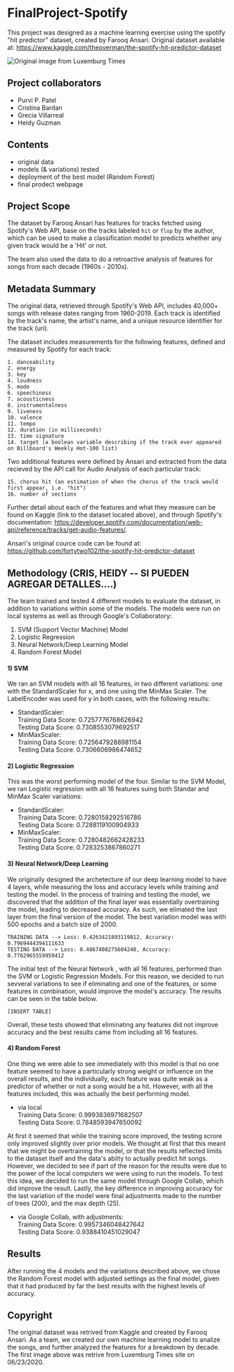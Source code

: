 # FinalProject-Spotify
This project was designed as a machine learning exercise using the spotify "hit predictor" dataset, created by Farooq Ansari.
Original dataset available at: https://www.kaggle.com/theoverman/the-spotify-hit-predictor-dataset

![Original image from Luxemburg Times](https://luwo-ldocs-prod.imgix.net/2017/12/11/2e0270cd-2d6b-4ca7-bbc4-b1b8e0f998a0.jpeg)
  
  
## Project collaborators
* Purvi P. Patel
* Cristina Bardan
* Grecia Villarreal
* Heidy Guzman
  
  
## Contents
* original data
* models (& variations) tested
* deployment of the best model (Random Forest)
* final prodect webpage
  
  
## Project Scope
The dataset by Farooq Ansari has features for tracks fetched using Spotify's Web API, base on the tracks labeled `hit` or `flop` by the author, which can be used to make a classification model to predicts whether any given track would be a 'Hit' or not. 

The team also used the data to do a retroactive analysis of features for songs from each decade (1960s - 2010s).


## Metadata Summary
The original data, retrieved through Spotify's Web API, includes 40,000+ songs with release dates ranging from 1960-2019. Each track is identified by the track's name, the artist's name, and a unique resource identifier for the track (uri).

The dataset includes measurements for the following features, defined and measured by Spotify for each track:
```
1. danceability
2. energy
3. key
4. loudness
5. mode
6. speechiness
7. acousticness
8. instrumentalness
9. liveness
10. valence
11. tempo
12. duration (in milliseconds)
13. time signature
14. target (a boolean variable describing if the track ever appeared on Billboard's Weekly Hot-100 list)
```

Two additional features were defined by Ansari and extracted from the data recieved by the API call for Audio Analysis of each particular track:
```
15. chorus hit (an estimation of when the chorus of the track would first appear, i.e. "hit")
16. number of sections
```

Further detail about each of the features and what they measure can be found on Kaggle (link to the dataset located above), and through Spotify's documentation: 
https://developer.spotify.com/documentation/web-api/reference/tracks/get-audio-features/.  

Ansari's original cource code can be found at: 
https://github.com/fortytwo102/the-spotify-hit-predictor-dataset
  
  
## Methodology (CRIS, HEIDY -- SI PUEDEN AGREGAR DETALLES....)
The team trained and tested 4 different models to evaluate the dataset, in addition to variations within some of the models.  The models were run on local systems as well as through Google's Collaboratory:
1. SVM (Support Vector Machine) Model
2. Logistic Regression
3. Neural Network/Deep Learning Model
4. Random Forest Model
  
#### 1) SVM
We ran an SVM models with all 16 features, in two different variations: one with the StandardScaler for x, and one using the MinMax Scaler.  The LabelEncoder was used for y in both cases, with the following results:

* StandardScaler:  
    Training Data Score: 0.7257776768626942  
    Testing Data Score: 0.7308553079692517  
* MinMaxScaler:  
    Training Data Score: 0.7256479288981154  
    Testing Data Score: 0.7306606986474652  
  
#### 2) Logistic Regression
This was the worst performing model of the four. Similar to the SVM Model, we ran Logistic regression with all 16 features suing both Standar and MinMax Scaler variations:

*  StandardScaler:  
    Training Data Score: 0.7280158292516786  
    Testing Data Score: 0.7288119100904933  
* MinMaxScaler:  
    Training Data Score: 0.7280482662428233  
    Testing Data Score: 0.7283253867860271  
  
#### 3) Neural Network/Deep Learning
We originally designed the archetecture of our deep learning model to have 4 layers, while measuring the loss and accuracy levels while training and testing the model.  In the process of training and testing the model, we discovered that the addition of the final layer was essentially overtraining the model, leading to decreased accuracy.  As such, we elimated the last layer from the final version of the model. The best variation model was with 500 epochs and a batch size of 2000.

    TRAINING DATA --> Loss: 0.4263421893119812, Accuracy: 0.7969444394111633
    TESTING DATA --> Loss: 0.4867408275604248, Accuracy: 0.7762965559959412
  
The initial test of the Neural Network , with all 16 features, performed than the SVM or Logistic Regression Models.  For this reason, we decided to run sevveral variations to see if eliminating and one of the features, or some features in combination, would improve the model's accuracy.  The results can be seen in the table below.

    [INSERT TABLE]

Overall, these tests showed that eliminating any features did not improve accuracy and the best results came from including all 16 features. 
  
#### 4) Random Forest
One thing we were able to see immediately with this model is that no one feature seemed to have a particularly strong weight or influence on the overall results, and the individually, each feature was quite weak as a predictor of whether or not a song would be a hit.  However, with all the features included, this was actually the best performing model. 

* via local  
    Training Data Score: 0.9993836971682507  
    Testing Data Score: 0.7848593947650092  

At first it seemed that while the training score improved, the testing scrore only improved slightly over prior models.  We thought at first that this meant that we might be overtraining the model, or that the results reflected limits to the dataset itself and the data's abilty to actually predict hit songs. However, we decided to see if part of the reason for the results were due to the power of the local computers we were using to run the models.  To test this idea, we decided to run the same model through Google Collab, which did improve the result.  Lastly, the key difference in improving accuracy for the last variation of the model were final adjustments made to the number of trees (200), and the max depth (25).

* via Google Collab, with adjustments:  
    Training Data Score: 0.9957346048427642  
    Testing Data Score: 0.9388410451029047  
  
    
## Results
After running the 4 models and the variations described above, we chose the Random Forest model with adjusted settings as the final model, given that it had produced by far the best results with the highest levels of accuracy.
  
  
## Copyright
The original dataset was retrived from Kaggle and created by Farooq Ansari. As a team, we created our own machine learning model to analize the songs, and further analyzed the features for a breakdown by decade. The first image above was retrive from Luxemburg Times site on 06/23/2020.
